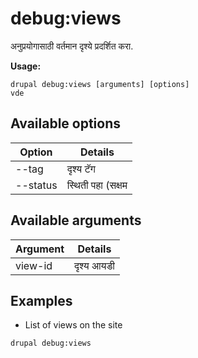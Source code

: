 # debug:views
अनुप्रयोगासाठी वर्तमान दृश्ये प्रदर्शित करा.

**Usage:**
```
drupal debug:views [arguments] [options]
vde
```

## Available options
Option | Details
-------|-------------
--tag | दृश्य टॅग
--status | स्थिती पहा (सक्षम | अक्षम

## Available arguments
Argument | Details
---------|-------------
view-id | दृश्य आयडी

## Examples
* List of views on the site
```
drupal debug:views
```
